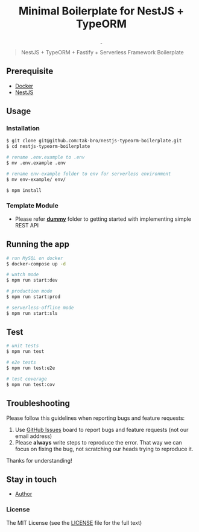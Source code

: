 <h1 align="center">Minimal Boilerplate for NestJS + TypeORM</h1>

<p align="center">
  <a aria-label="last commit" href="https://github.com/tak-bro/nestjs-typeorm-boilerplate/commits/develop">
    <img alt="" src="https://img.shields.io/github/last-commit/tak-bro/nestjs-typeorm-boilerplate.svg">
  </a>
  <a aria-label="license" href="https://github.com/tak-bro/nestjs-typeorm-boilerplate/blob/develop/LICENSE">
    <img src="https://img.shields.io/github/license/tak-bro/nestjs-typeorm-boilerplate.svg" alt="">
  </a>
</p>

> NestJS + TypeORM + Fastify + Serverless Framework Boilerplate

## Prerequisite
- [Docker](https://www.docker.com/)
- [NestJS](https://nestjs.com/)

## Usage

### Installation

```bash
$ git clone git@github.com:tak-bro/nestjs-typeorm-boilerplate.git
$ cd nestjs-typeorm-boilerplate

# rename .env.example to .env
$ mv .env.example .env

# rename env-example folder to env for serverless environment
$ mv env-example/ env/

$ npm install
```

### Template Module

- Please refer **[dummy](https://github.com/tak-bro/nestjs-typeorm-boilerplate/tree/develop/src/modules/dummy)** folder to getting started with implementing simple REST API

## Running the app

```bash
# run MySQL on docker
$ docker-compose up -d

# watch mode
$ npm run start:dev

# production mode
$ npm run start:prod

# serverless-offline mode
$ npm run start:sls
```

## Test

```bash
# unit tests
$ npm run test

# e2e tests
$ npm run test:e2e

# test coverage
$ npm run test:cov
```

## Troubleshooting

Please follow this guidelines when reporting bugs and feature requests:

1. Use [GitHub Issues](https://github.com/tak-bro/nestjs-typeorm-boilerplate/issues) board to report bugs and feature requests (not our email address)
2. Please **always** write steps to reproduce the error. That way we can focus on fixing the bug, not scratching our heads trying to reproduce it.

Thanks for understanding!

## Stay in touch

- [Author](https://env-tak.github.io/)

### License

The MIT License (see the [LICENSE](https://github.com/tak-bro/nestjs-typeorm-boilerplate/blob/develop/LICENSE) file for the full text)
